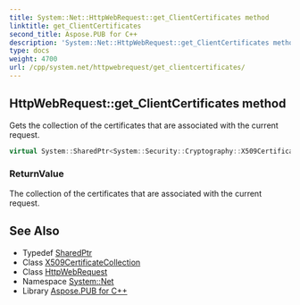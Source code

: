 ```yaml
---
title: System::Net::HttpWebRequest::get_ClientCertificates method
linktitle: get_ClientCertificates
second_title: Aspose.PUB for C++
description: 'System::Net::HttpWebRequest::get_ClientCertificates method. Gets the collection of the certificates that are associated with the current request in C++.'
type: docs
weight: 4700
url: /cpp/system.net/httpwebrequest/get_clientcertificates/
---
```

## HttpWebRequest::get_ClientCertificates method


Gets the collection of the certificates that are associated with the current request.

```cpp
virtual System::SharedPtr<System::Security::Cryptography::X509Certificates::X509CertificateCollection> System::Net::HttpWebRequest::get_ClientCertificates()
```


### ReturnValue

The collection of the certificates that are associated with the current request.

## See Also

* Typedef [SharedPtr](../../../system/sharedptr/)
* Class [X509CertificateCollection](../../../system.security.cryptography.x509certificates/x509certificatecollection/)
* Class [HttpWebRequest](../)
* Namespace [System::Net](../../)
* Library [Aspose.PUB for C++](../../../)
